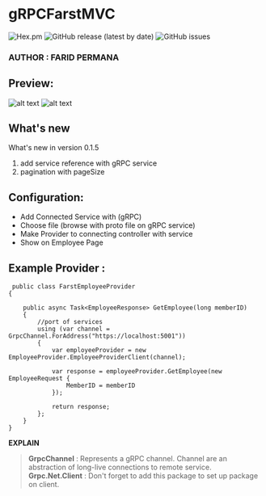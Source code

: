 # gRPCFarstMVC 
![Hex.pm](https://img.shields.io/hexpm/l/grpc) ![GitHub release (latest by date)](https://img.shields.io/github/v/release/faridpermana7/gRPCFarstMVC) ![GitHub issues](https://img.shields.io/github/issues/faridpermana7/grpcfarstmvc)

### AUTHOR : FARID PERMANA
 
## Preview: 
![alt text](https://github.com/faridpermana7/gRPCFarstMVC/blob/master/img/list_employee.PNG "SC")
![alt text](https://github.com/faridpermana7/gRPCFarstMVC/blob/master/img/list_employee_4.PNG "SC")

## What's new
What's new in version 0.1.5
  1. add service reference with gRPC service
  2. pagination with pageSize

## Configuration: 
 -  Add Connected Service with (gRPC)
 -  Choose file (browse with proto file on gRPC service)
 -  Make Provider to connecting controller with service
 -  Show on Employee Page


## Example Provider :

     public class FarstEmployeeProvider
    {

        public async Task<EmployeeResponse> GetEmployee(long memberID)
        {
            //port of services
            using (var channel = GrpcChannel.ForAddress("https://localhost:5001"))
            {
                var employeeProvider = new EmployeeProvider.EmployeeProviderClient(channel);

                var response = employeeProvider.GetEmployee(new EmployeeRequest { 
                    MemberID = memberID 
                });

                return response;
            };
        } 
    }
 

**EXPLAIN**
> **GrpcChannel** : Represents a gRPC channel. Channel are an abstraction of long-live connections to remote service.  
> **Grpc.Net.Client** : Don't forget to add this package to set up package on client.   
